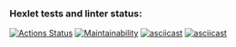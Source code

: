 ### Hexlet tests and linter status:

[![Actions Status](https://github.com/krotkikhmaxim/python-project-49/actions/workflows/hexlet-check.yml/badge.svg)](https://github.com/krotkikhmaxim/python-project-49/actions)
[![Maintainability](https://api.codeclimate.com/v1/badges/cfd5e966faee7192e360/maintainability)](https://codeclimate.com/github/krotkikhmaxim/python-project-49/maintainability)
[![asciicast](https://asciinema.org/a/odikursv7gP2ZJkT6cYfOsSBS.svg)](https://asciinema.org/a/odikursv7gP2ZJkT6cYfOsSBS)
[![asciicast](https://asciinema.org/a/Vb4VjDQviMGzt2yl2XJmu1yLF.svg)](https://asciinema.org/a/Vb4VjDQviMGzt2yl2XJmu1yLF)
